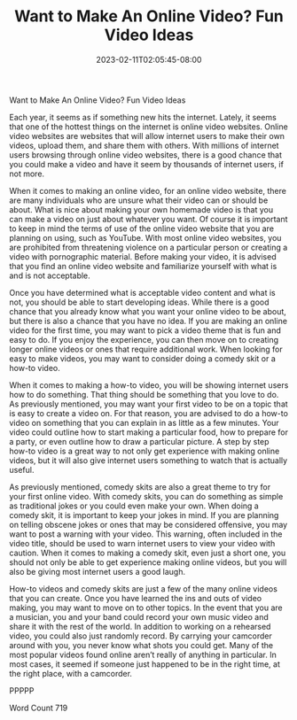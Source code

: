 ﻿---
title: "Want to Make An Online Video?  Fun Video Ideas"
date: 2023-02-11T02:05:45-08:00
description: "Video Sites Tips for Web Success"
featured_image: "/images/Video Sites.jpg"
tags: ["Video Sites"]
---

Want to Make An Online Video?  Fun Video Ideas

Each year, it seems as if something new hits the internet.  Lately, it seems that one of the hottest things on the internet is online video websites.  Online video websites are websites that will allow internet users to make their own videos, upload them, and share them with others.  With millions of internet users browsing through online video websites, there is a good chance that you could make a video and have it seem by thousands of internet users, if not more.

When it comes to making an online video, for an online video website, there are many individuals who are unsure what their video can or should be about. What is nice about making your own homemade video is that you can make a video on just about whatever you want.  Of course it is important to keep in mind the terms of use of the online video website that you are planning on using, such as YouTube. With most online video websites, you are prohibited from threatening violence on a particular person or creating a video with pornographic material. Before making your video, it is advised that you find an online video website and familiarize yourself with what is and is not acceptable.  

Once you have determined what is acceptable video content and what is not, you should be able to start developing ideas.  While there is a good chance that you already know what you want your online video to be about, but there is also a chance that you have no idea.  If you are making an online video for the first time, you may want to pick a video theme that is fun and easy to do.  If you enjoy the experience, you can then move on to creating longer online videos or ones that require additional work.  When looking for easy to make videos, you may want to consider doing a comedy skit or a how-to video.  

When it comes to making a how-to video, you will be showing internet users how to do something.  That thing should be something that you love to do. As previously mentioned, you may want your first video to be on a topic that is easy to create a video on.  For that reason, you are advised to do a how-to video on something that you can explain in as little as a few minutes.  Your video could outline how to start making a particular food, how to prepare for a party, or even outline how to draw a particular picture.  A step by step how-to video is a great way to not only get experience with making online videos, but it will also give internet users something to watch that is actually useful.  

As previously mentioned, comedy skits are also a great theme to try for your first online video.  With comedy skits, you can do something as simple as traditional jokes or you could even make your own.  When doing a comedy skit, it is important to keep your jokes in mind.  If you are planning on telling obscene jokes or ones that may be considered offensive, you may want to post a warning with your video. This warning, often included in the video title, should be used to warn internet users to view your video with caution. When it comes to making a comedy skit, even just a short one, you should not only be able to get experience making online videos, but you will also be giving most internet users a good laugh.  

How-to videos and comedy skits are just a few of the many online videos that you can create.  Once you have learned the ins and outs of video making, you may want to move on to other topics.  In the event that you are a musician, you and your band could record your own music video and share it with the rest of the world. In addition to working on a rehearsed video, you could also just randomly record.  By carrying your camcorder around with you, you never know what shots you could get.  Many of the most popular videos found online aren’t really of anything in particular.  In most cases, it seemed if someone just happened to be in the right time, at the right place, with a camcorder.

PPPPP

Word Count 719

